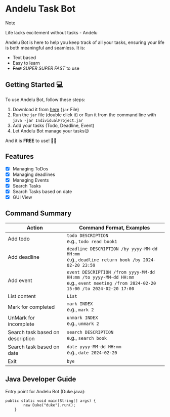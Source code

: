 # Andelu Task Bot
> [!NOTE]
> Life lacks excitement without tasks - Andelu

Andelu Bot is here to help you keep track of all your tasks, ensuring your life is both meaningful and seamless.
It is:

- Text based
- Easy to learn 
- ~~Fast~~ _SUPER SUPER FAST_ to use

## Getting Started 💻

To use  Andelu Bot, follow these steps:

1. Download it from [here](https://github.com/AndrewOng2066/ip/releases/tag/A-Jar) (`jar` File)
2. Run the `jar` file (double click it) or Run it from the command line with `java -jar IndividualProject.jar`
3. Add your tasks (Todo, Deadline, Event)
4. Let Andelu Bot manage your tasks😉

And it is **FREE** to use! 🚫💵

## Features

- [x] Managing ToDos
- [x] Managing deadlines 
- [x] Managing Events
- [x] Search Tasks
- [x] Search Tasks based on date
- [x] GUI View

## Command Summary
| Action | Command Format, Examples |
| --- | --- | 
| Add todo | `todo DESCRIPTION` <br>e.g., `todo read book1` |
| Add deadline | `deadline DESCRIPTION /by yyyy-MM-dd HH:mm` <br>e.g., `deadline return book /by 2024-02-20 23:59` | 
| Add event | `event DESCRIPTION /from yyyy-MM-dd HH:mm /to yyyy-MM-dd HH:mm` <br>e.g., `event meeting /from 2024-02-20 15:00 /to 2024-02-20 17:00` |
| List content | `List` |
| Mark for completed | `mark INDEX` <br>e.g., `mark 2` |
| UnMark for incomplete | `unmark INDEX` <br>e.g., `unmark 2` |
| Search task based on description | `search DESCRIPTION` <br>e.g., `search book` |
| Search task based on date | `date yyyy-MM-dd HH:mm` <br>e.g., `date 2024-02-20` |
| Exit | `bye` |


## Java Developer Guide
Entry point for Andelu Bot (Duke.java):
```
public static void main(String[] args) {
        new Duke("duke").run();
    }
```
